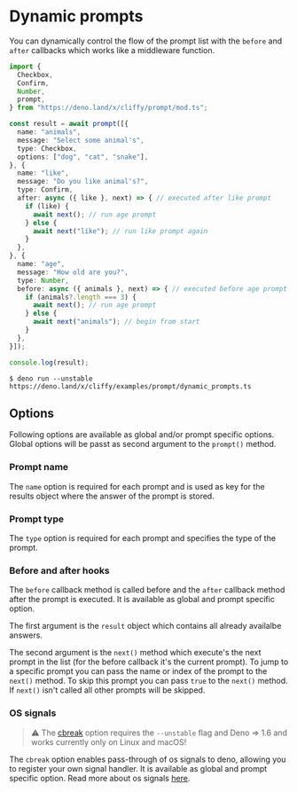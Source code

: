 # Dynamic prompts

You can dynamically control the flow of the prompt list with the `before` and
`after` callbacks which works like a middleware function.

```typescript
import {
  Checkbox,
  Confirm,
  Number,
  prompt,
} from "https://deno.land/x/cliffy/prompt/mod.ts";

const result = await prompt([{
  name: "animals",
  message: "Select some animal's",
  type: Checkbox,
  options: ["dog", "cat", "snake"],
}, {
  name: "like",
  message: "Do you like animal's?",
  type: Confirm,
  after: async ({ like }, next) => { // executed after like prompt
    if (like) {
      await next(); // run age prompt
    } else {
      await next("like"); // run like prompt again
    }
  },
}, {
  name: "age",
  message: "How old are you?",
  type: Number,
  before: async ({ animals }, next) => { // executed before age prompt
    if (animals?.length === 3) {
      await next(); // run age prompt
    } else {
      await next("animals"); // begin from start
    }
  },
}]);

console.log(result);
```

```console
$ deno run --unstable https://deno.land/x/cliffy/examples/prompt/dynamic_prompts.ts
```

## Options

Following options are available as global and/or prompt specific options. Global
options will be passt as second argument to the `prompt()` method.

### Prompt name

The `name` option is required for each prompt and is used as key for the results
object where the answer of the prompt is stored.

### Prompt type

The `type` option is required for each prompt and specifies the type of the
prompt.

### Before and after hooks

The `before` callback method is called before and the `after` callback method
after the prompt is executed. It is available as global and prompt specific
option.

The first argument is the `result` object which contains all already availalbe
answers.

The second argument is the `next()` method which execute's the next prompt in
the list (for the before callback it's the current prompt). To jump to a
specific prompt you can pass the name or index of the prompt to the `next()`
method. To skip this prompt you can pass `true` to the `next()` method. If
`next()` isn't called all other prompts will be skipped.

### OS signals

> ⚠️ The [cbreak](https://doc.deno.land/deno/unstable/~/Deno.setRaw) option
> requires the `--unstable` flag and Deno => 1.6 and works currently only on
> Linux and macOS!

The `cbreak` option enables pass-through of os signals to deno, allowing you to
register your own signal handler. It is available as global and prompt specific
option. Read more about os signals [here](./os_signals.md).
